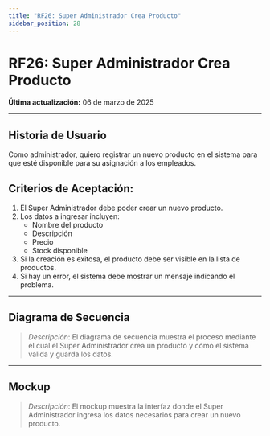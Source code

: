 ```yaml
---
title: "RF26: Super Administrador Crea Producto"
sidebar_position: 28
---
```


# RF26: Super Administrador Crea Producto

**Última actualización:** 06 de marzo de 2025

---

## Historia de Usuario

Como administrador, quiero registrar un nuevo producto en el sistema para que esté disponible para su asignación a los empleados.

## **Criterios de Aceptación:**

1. El Super Administrador debe poder crear un nuevo producto.
2. Los datos a ingresar incluyen:
   - Nombre del producto
   - Descripción
   - Precio
   - Stock disponible
3. Si la creación es exitosa, el producto debe ser visible en la lista de productos.
4. Si hay un error, el sistema debe mostrar un mensaje indicando el problema.

---

## **Diagrama de Secuencia**

> _Descripción_: El diagrama de secuencia muestra el proceso mediante el cual el Super Administrador crea un producto y cómo el sistema valida y guarda los datos.

---

## **Mockup**

> _Descripción_: El mockup muestra la interfaz donde el Super Administrador ingresa los datos necesarios para crear un nuevo producto.
